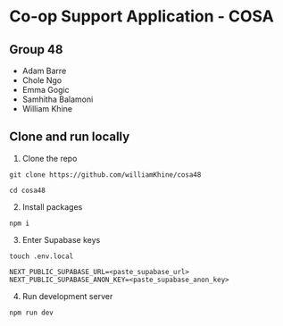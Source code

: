 # Co-op Support Application - COSA

## Group 48
- Adam Barre
- Chole Ngo
- Emma Gogic
- Samhitha Balamoni
- William Khine

## Clone and run locally

1. Clone the repo
```
git clone https://github.com/williamKhine/cosa48
```
```
cd cosa48
```

2. Install packages
```
npm i
```

3. Enter Supabase keys
```
touch .env.local
```
```
NEXT_PUBLIC_SUPABASE_URL=<paste_supabase_url>
NEXT_PUBLIC_SUPABASE_ANON_KEY=<paste_supabase_anon_key>
```

4. Run development server
```
npm run dev
```

